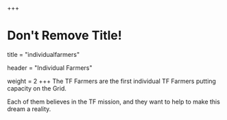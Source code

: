 +++
# Don't Remove Title!
title = "individualfarmers"

header = "Individual Farmers"

weight = 2
+++
The TF Farmers are the first individual TF Farmers putting capacity on the Grid.

Each of them believes in the TF mission, and they want to help to make this dream a reality.
